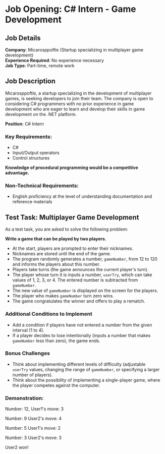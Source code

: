 # Job Opening: C# Intern - Game Development

## Job Details
**Company**: Micarosppoftle (Startup specializing in multiplayer game development)  
**Experience Required**: No experience necessary  
**Job Type**: Part-time, remote work  

## Job Description
Micarosppoftle, a startup specializing in the development of multiplayer games, is seeking developers to join their team. The company is open to considering C# programmers with no prior experience in game development who are eager to learn and develop their skills in game development on the .NET platform.

**Position**: C# Intern

### Key Requirements:
- C#
- Input/Output operators
- Control structures

**Knowledge of procedural programming would be a competitive advantage.**

### Non-Technical Requirements:
- English proficiency at the level of understanding documentation and reference materials

## Test Task: Multiplayer Game Development
As a test task, you are asked to solve the following problem:

**Write a game that can be played by two players.**
- At the start, players are prompted to enter their nicknames.
- Nicknames are stored until the end of the game.
- The program randomly generates a number, `gameNumber`, from 12 to 120 and informs the players about this number.
- Players take turns (the game announces the current player's turn).
- The player whose turn it is inputs a number, `userTry`, which can take values of 1, 2, 3, or 4. The entered number is subtracted from `gameNumber`.
- The new value of `gameNumber` is displayed on the screen for the players.
- The player who makes `gameNumber` turn zero wins.
- The game congratulates the winner and offers to play a rematch.

### Additional Conditions to Implement
- Add a condition if players have not entered a number from the given interval (1 to 4).
- If a player decides to lose intentionally (inputs a number that makes `gameNumber` less than zero), the game ends.

### Bonus Challenges
- Think about implementing different levels of difficulty (adjustable `userTry` values, changing the range of `gameNumber`, or specifying a larger number of players).
- Think about the possibility of implementing a single-player game, where the player competes against the computer.

### Demonstration:  
Number: 12,
User1's move: 3

Number: 9
User2's move: 4

Number: 5
User1's move: 2

Number: 3
User2's move: 3

User2 won!
